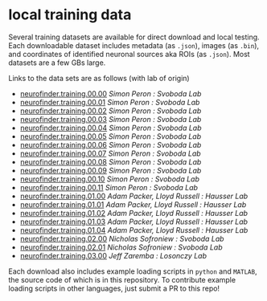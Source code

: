 # local training data

Several training datasets are available for direct download and local testing. Each downloadable dataset includes metadata (as `.json`), images (as `.bin`), and coordinates of identified neuronal sources aka ROIs (as `.json`). Most datasets are a few GBs large.

Links to the data sets are as follows (with lab of origin)

- [neurofinder.training.00.00](https://s3.amazonaws.com/neuro.datasets/challenges/neurofinder/neurofinder.00.00.zip) *Simon Peron : Svoboda Lab*
- [neurofinder.training.00.01](https://s3.amazonaws.com/neuro.datasets/challenges/neurofinder/neurofinder.00.01.zip) *Simon Peron : Svoboda Lab*
- [neurofinder.training.00.02]() *Simon Peron : Svoboda Lab*
- [neurofinder.training.00.03]() *Simon Peron : Svoboda Lab*
- [neurofinder.training.00.04]() *Simon Peron : Svoboda Lab*
- [neurofinder.training.00.05]() *Simon Peron : Svoboda Lab*
- [neurofinder.training.00.06]() *Simon Peron : Svoboda Lab*
- [neurofinder.training.00.07]() *Simon Peron : Svoboda Lab*
- [neurofinder.training.00.08]() *Simon Peron : Svoboda Lab*
- [neurofinder.training.00.09]() *Simon Peron : Svoboda Lab*
- [neurofinder.training.00.10]() *Simon Peron : Svoboda Lab*
- [neurofinder.training.00.11]() *Simon Peron : Svoboda Lab*
- [neurofinder.training.01.00]() *Adam Packer, Lloyd Russell : Hausser Lab*
- [neurofinder.training.01.01]() *Adam Packer, Lloyd Russell : Hausser Lab*
- [neurofinder.training.01.02]() *Adam Packer, Lloyd Russell : Hausser Lab*
- [neurofinder.training.01.03]() *Adam Packer, Lloyd Russell : Hausser Lab*
- [neurofinder.training.01.04]() *Adam Packer, Lloyd Russell : Hausser Lab*
- [neurofinder.training.02.00]() *Nicholas Sofroniew : Svoboda Lab*
- [neurofinder.training.02.01]() *Nicholas Sofroniew : Svoboda Lab*
- [neurofinder.training.03.00]() *Jeff Zaremba : Losonczy Lab*

Each download also includes example loading scripts in `python` and `MATLAB`, the source code of which is in this repository. To contribute example loading scripts in other languages, just submit a PR to this repo!
